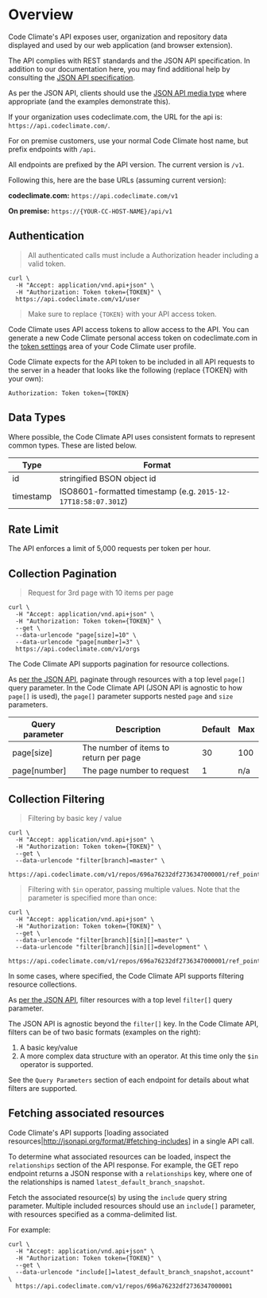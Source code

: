# Overview

Code Climate's API exposes user, organization and repository data displayed and used by our web application (and browser extension).

The API complies with REST standards and the JSON API specification. In addition to our documentation here, you may find additional help by consulting the [JSON API specification](http://jsonapi.org/).

As per the JSON API, clients should use the [JSON API media type](http://jsonapi.org/format/#content-negotiation-clients) where appropriate (and the examples demonstrate this).

If your organization uses codeclimate.com, the URL for the api is: `https://api.codeclimate.com/`.

For on premise customers, use your normal Code Climate host name, but prefix endpoints with `/api`.

All endpoints are prefixed by the API version. The current version is `/v1`.

Following this, here are the base URLs (assuming current version):

**codeclimate.com:** `https://api.codeclimate.com/v1`

**On premise:** `https://{YOUR-CC-HOST-NAME}/api/v1`

## Authentication

> All authenticated calls must include a Authorization header including a valid token.

```shell
curl \
  -H "Accept: application/vnd.api+json" \
  -H "Authorization: Token token={TOKEN}" \
  https://api.codeclimate.com/v1/user
```

> Make sure to replace `{TOKEN}` with your API access token.

Code Climate uses API access tokens to allow access to the API. You can generate a new Code Climate personal access token on codeclimate.com in the [token settings](https://codeclimate.com/profile/tokens) area of your Code Climate user profile.

Code Climate expects for the API token to be included in all API requests to the server in a header that looks like the following (replace {TOKEN} with your own):

`Authorization: Token token={TOKEN}`

## Data Types

Where possible, the Code Climate API uses consistent formats to represent common types. These are listed below.

Type           | Format
-------------- | --------------
id             | stringified BSON object id
timestamp      | ISO8601-formatted timestamp (e.g. `2015-12-17T18:58:07.301Z`)

## Rate Limit

The API enforces a limit of 5,000 requests per token per hour.

## Collection Pagination

> Request for 3rd page with 10 items per page

```shell
curl \
  -H "Accept: application/vnd.api+json" \
  -H "Authorization: Token token={TOKEN}" \
  --get \
  --data-urlencode "page[size]=10" \
  --data-urlencode "page[number]=3" \
  https://api.codeclimate.com/v1/orgs
```

The Code Climate API supports pagination for resource collections.

As [per the JSON API](http://jsonapi.org/format/#fetching-pagination), paginate
through resources with a top level `page[]` query parameter. In the Code Climate API
(JSON API is agnostic to how `page[]` is used),
the `page[]` parameter supports nested `page` and `size` parameters.

Query parameter | Description | Default | Max |
--------------- | ----------- | ------- | --- |
page[size]      | The number of items to return per page | 30 | 100 |
page[number]    | The page number to request | 1 | n/a |

## Collection Filtering

> Filtering by basic key / value

```shell
curl \
  -H "Accept: application/vnd.api+json" \
  -H "Authorization: Token token={TOKEN}" \
  --get \
  --data-urlencode "filter[branch]=master" \
  https://api.codeclimate.com/v1/repos/696a76232df2736347000001/ref_points
```

> Filtering with `$in` operator, passing multiple values. Note that the parameter is specified more than once:

```shell
curl \
  -H "Accept: application/vnd.api+json" \
  -H "Authorization: Token token={TOKEN}" \
  --get \
  --data-urlencode "filter[branch][$in][]=master" \
  --data-urlencode "filter[branch][$in][]=development" \
  https://api.codeclimate.com/v1/repos/696a76232df2736347000001/ref_points
```

In some cases, where specified, the Code Climate API supports filtering resource
collections.

As [per the JSON API](http://jsonapi.org/format/#fetching-filtering), filter
resources with a top level `filter[]` query parameter.

The JSON API is agnostic beyond the `filter[]` key. In the Code Climate API,
filters can be of two basic formats (examples on the right):

1. A basic key/value
2. A more complex data structure with an operator. At this time only the `$in` operator is supported.

See the `Query Parameters` section of each endpoint for details about what filters are supported.

## Fetching associated resources

Code Climate's API supports [loading associated resources|http://jsonapi.org/format/#fetching-includes] in a single API call.

To determine what associated resources can be loaded, inspect the `relationships` section of the API response. For example, the GET repo endpoint returns a JSON response with a `relationships` key, where one of the relationships is named `latest_default_branch_snapshot`.

Fetch the associated resource(s) by using the `include` query string parameter. Multiple included resources should use an `include[]` parameter, with resources specified as a comma-delimited list.

For example:

```shell
curl \
  -H "Accept: application/vnd.api+json" \
  -H "Authorization: Token token={TOKEN}" \
  --get \
  --data-urlencode "include[]=latest_default_branch_snapshot,account" \
  https://api.codeclimate.com/v1/repos/696a76232df2736347000001
```
